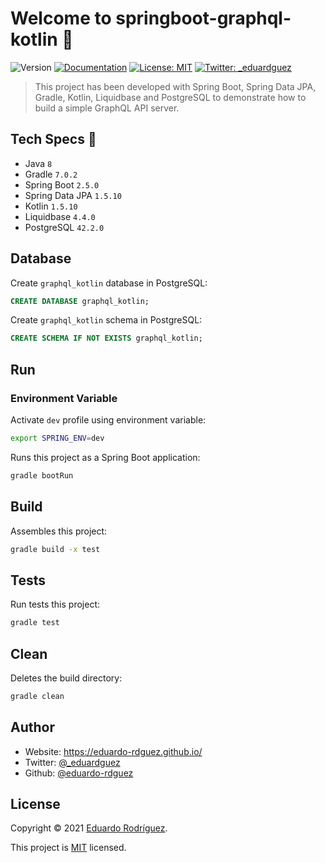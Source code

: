 # Welcome to springboot-graphql-kotlin 🚀
![Version](https://img.shields.io/badge/version-0.0.1-blue.svg?cacheSeconds=2592000)
[![Documentation](https://img.shields.io/badge/documentation-yes-brightgreen.svg)](https://github.com/kefranabg/readme-md-generator#readme)
[![License: MIT](https://img.shields.io/github/license/eduardo-rdguez/springboot-graphql-kotlin)](./LICENSE)
[![Twitter: \_eduardguez](https://img.shields.io/twitter/follow/_eduardguez.svg?style=social)](https://twitter.com/_eduardguez)

> This project has been developed with Spring Boot, Spring Data JPA, Gradle, Kotlin, Liquidbase and PostgreSQL to demonstrate how to build a simple GraphQL API server.
## Tech Specs 🔖

- Java `8`
- Gradle `7.0.2`
- Spring Boot `2.5.0`
- Spring Data JPA `1.5.10`
- Kotlin `1.5.10`
- Liquidbase `4.4.0`
- PostgreSQL `42.2.0`

## Database

Create `graphql_kotlin` database in PostgreSQL:

```sql
CREATE DATABASE graphql_kotlin;
```

Create `graphql_kotlin` schema in PostgreSQL:

```sql
CREATE SCHEMA IF NOT EXISTS graphql_kotlin;
```

## Run
### Environment Variable

Activate `dev` profile using environment variable:

```sh
export SPRING_ENV=dev
```

Runs this project as a Spring Boot application:

```sh
gradle bootRun
```

## Build

Assembles this project:

```sh
gradle build -x test
```

## Tests

Run tests this project:

```sh
gradle test
```

## Clean

Deletes the build directory:

```sh
gradle clean
```

## Author

* Website: https://eduardo-rdguez.github.io/
* Twitter: [@\_eduardguez](https://twitter.com/\_eduardguez)
* Github: [@eduardo-rdguez](https://github.com/eduardo-rdguez)

## License

Copyright © 2021 [Eduardo Rodríguez](https://github.com/eduardo-rdguez).

This project is [MIT](https://github.com/eduardo-rdguez/springboot-graphql-kotlin/blob/main/LICENSE) licensed.